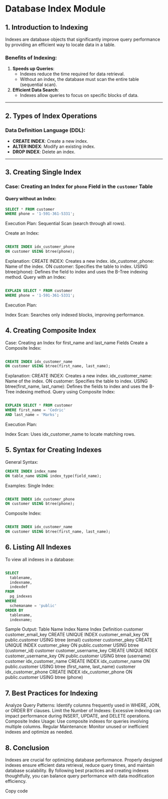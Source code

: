 # Database Index Module

## 1. Introduction to Indexing

Indexes are database objects that significantly improve query performance by providing an efficient way to locate data in a table.

### Benefits of Indexing:
1. **Speeds up Queries**:
   - Indexes reduce the time required for data retrieval.
   - Without an index, the database must scan the entire table (sequential scan).
2. **Efficient Data Search**:
   - Indexes allow queries to focus on specific blocks of data.

---

## 2. Types of Index Operations

### Data Definition Language (DDL):
- **CREATE INDEX**: Create a new index.
- **ALTER INDEX**: Modify an existing index.
- **DROP INDEX**: Delete an index.

---

## 3. Creating Single Index

### Case: Creating an Index for `phone` Field in the `customer` Table

#### Query without an Index:
```sql
SELECT * FROM customer
WHERE phone = '1-591-361-5331';
```
Execution Plan: Sequential Scan (search through all rows).

Create an Index:
```sql

CREATE INDEX idx_customer_phone
ON customer USING btree(phone);
```
Explanation:
CREATE INDEX: Creates a new index.
idx_customer_phone: Name of the index.
ON customer: Specifies the table to index.
USING btree(phone): Defines the field to index and uses the B-Tree indexing method.
Query with an Index:
```sql

EXPLAIN SELECT * FROM customer
WHERE phone = '1-591-361-5331';
```
Execution Plan:

Index Scan: Searches only indexed blocks, improving performance.
## 4. Creating Composite Index
Case: Creating an Index for first_name and last_name Fields
Create a Composite Index:
```sql

CREATE INDEX idx_customer_name
ON customer USING btree(first_name, last_name);
```
Explanation:
CREATE INDEX: Creates a new index.
idx_customer_name: Name of the index.
ON customer: Specifies the table to index.
USING btree(first_name, last_name): Defines the fields to index and uses the B-Tree indexing method.
Query using Composite Index:
```sql

EXPLAIN SELECT * FROM customer
WHERE first_name = 'Cedric'
AND last_name = 'Marks';
```
Execution Plan:

Index Scan: Uses idx_customer_name to locate matching rows.
## 5. Syntax for Creating Indexes
General Syntax:

```sql
CREATE INDEX index_name
ON table_name USING index_type(field_name);
```
Examples:
Single Index:

```sql

CREATE INDEX idx_customer_phone
ON customer USING btree(phone);
```
Composite Index:

```sql

CREATE INDEX idx_customer_name
ON customer USING btree(first_name, last_name);
```
## 6. Listing All Indexes
To view all indexes in a database:

```sql

SELECT 
  tablename, 
  indexname, 
  indexdef
FROM 
  pg_indexes
WHERE 
  schemaname = 'public'
ORDER BY 
  tablename, 
  indexname;
```
Sample Output:
Table Name	Index Name	Index Definition
customer	customer_email_key	CREATE UNIQUE INDEX customer_email_key ON public.customer USING btree (email)
customer	customer_pkey	CREATE UNIQUE INDEX customer_pkey ON public.customer USING btree (customer_id)
customer	customer_username_key	CREATE UNIQUE INDEX customer_username_key ON public.customer USING btree (username)
customer	idx_customer_name	CREATE INDEX idx_customer_name ON public.customer USING btree (first_name, last_name)
customer	idx_customer_phone	CREATE INDEX idx_customer_phone ON public.customer USING btree (phone)
## 7. Best Practices for Indexing
Analyze Query Patterns:
Identify columns frequently used in WHERE, JOIN, or ORDER BY clauses.
Limit the Number of Indexes:
Excessive indexing can impact performance during INSERT, UPDATE, and DELETE operations.
Composite Index Usage:
Use composite indexes for queries involving multiple columns.
Regular Maintenance:
Monitor unused or inefficient indexes and optimize as needed.
## 8. Conclusion
Indexes are crucial for optimizing database performance. Properly designed indexes ensure efficient data retrieval, reduce query times, and maintain database scalability. By following best practices and creating indexes thoughtfully, you can balance query performance with data modification efficiency.

Copy code





